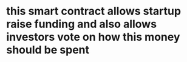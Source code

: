 # this smart contract allows startup raise funding and also allows investors vote on how this money should be spent
